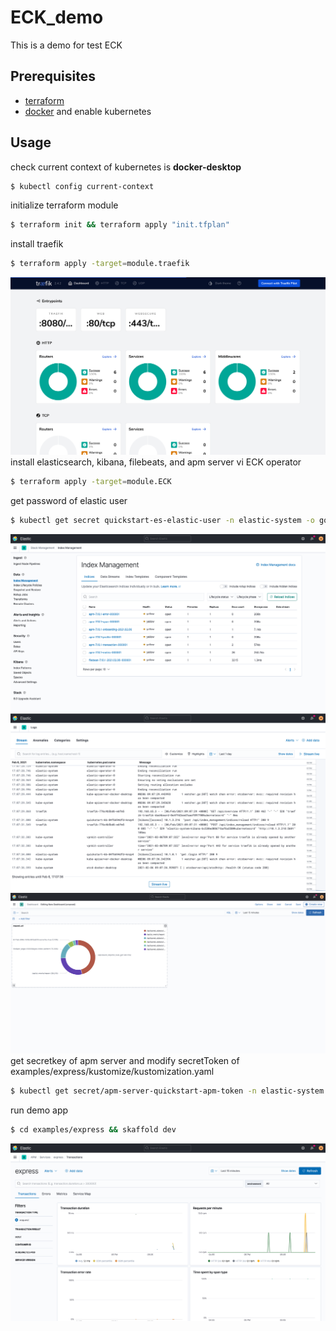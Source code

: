# ECK_demo

This is a demo for test ECK

## Prerequisites

- [terraform](https://www.terraform.io/downloads.html)
- [docker](https://www.docker.com/products/docker-desktop) and enable kubernetes

## Usage

check current context of kubernetes is __docker-desktop__

```bash
$ kubectl config current-context
```

initialize terraform module

```bash
$ terraform init && terraform apply "init.tfplan"
```

install traefik

```bash
$ terraform apply -target=module.traefik
```

![traefik dashbaord](https://github.com/GrassShrimp/ECK_demo/blob/master/traefik_dashboard.png)
install elasticsearch, kibana, filebeats, and apm server vi ECK operator

```bash
$ terraform apply -target=module.ECK
```

get password of elastic user

```bash
$ kubectl get secret quickstart-es-elastic-user -n elastic-system -o go-template='{{.data.elastic | base64decode}}'
```

![kibana index managment](https://github.com/GrassShrimp/ECK_demo/blob/master/kibana_index_management.png)
![kibana log dashboard](https://github.com/GrassShrimp/ECK_demo/blob/master/kibana_log.png)
![kibana dashboard](https://github.com/GrassShrimp/ECK_demo/blob/master/kibana-dashboard.png)
get secretkey of apm server and modify secretToken of examples/express/kustomize/kustomization.yaml

```bash
$ kubectl get secret/apm-server-quickstart-apm-token -n elastic-system -o go-template='{{index .data "secret-token" | base64decode}}'
```

run demo app

```bash
$ cd examples/express && skaffold dev
```

![Elasctic APM](https://github.com/GrassShrimp/ECK_demo/blob/master/ECK_APM.png)